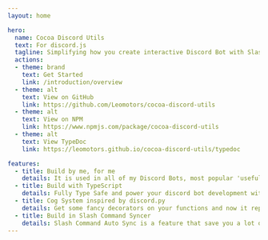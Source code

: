 ```yaml
---
layout: home

hero:
  name: Cocoa Discord Utils
  text: For discord.js
  tagline: Simplifying how you create interactive Discord Bot with Slash Command ✨✨✨ (Version 2 is Work in Progress)
  actions:
  - theme: brand
    text: Get Started
    link: /introduction/overview
  - theme: alt
    text: View on GitHub
    link: https://github.com/Leomotors/cocoa-discord-utils
  - theme: alt
    text: View on NPM
    link: https://www.npmjs.com/package/cocoa-discord-utils
  - theme: alt
    text: View TypeDoc
    link: https://leomotors.github.io/cocoa-discord-utils/typedoc

features:
  - title: Build by me, for me
    details: It is used in all of my Discord Bots, most popular 'useful' one is Harunon (CarelessDev/harunon.js)
  - title: Build with TypeScript
    details: Fully Type Safe and power your discord bot development with IntelliSense
  - title: Cog System inspired by discord.py
    details: Get some fancy decorators on your functions and now it represents a slash command! (Message command also supported)
  - title: Build in Slash Command Syncer
    details: Slash Command Auto Sync is a feature that save you a lot of times on syncing them manually
---
```

